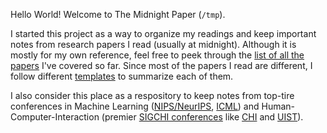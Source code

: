 
Hello World! Welcome to The Midnight Paper (`/tmp`). 

I started this project as a way to organize my readings and keep important notes from research papers I read (usually at midnight). Although it is mostly for my own reference, feel free to peek through the [list of all the papers](papers/) I've covered so far. Since most of the papers I read are different, I follow different [templates](templates/) to summarize each of them. 

I also consider this place as a respository to keep notes from top-tire conferences in Machine Learning ([NIPS/NeurIPS](https://en.wikipedia.org/wiki/Conference_on_Neural_Information_Processing_Systems), [ICML](https://en.wikipedia.org/wiki/International_Conference_on_Machine_Learning)) and Human-Computer-Interaction (premier [SIGCHI conferences](https://sigchi.org) like [CHI](https://en.wikipedia.org/wiki/Conference_on_Human_Factors_in_Computing_Systems) and [UIST](https://en.wikipedia.org/wiki/ACM_Symposium_on_User_Interface_Software_and_Technology)).
